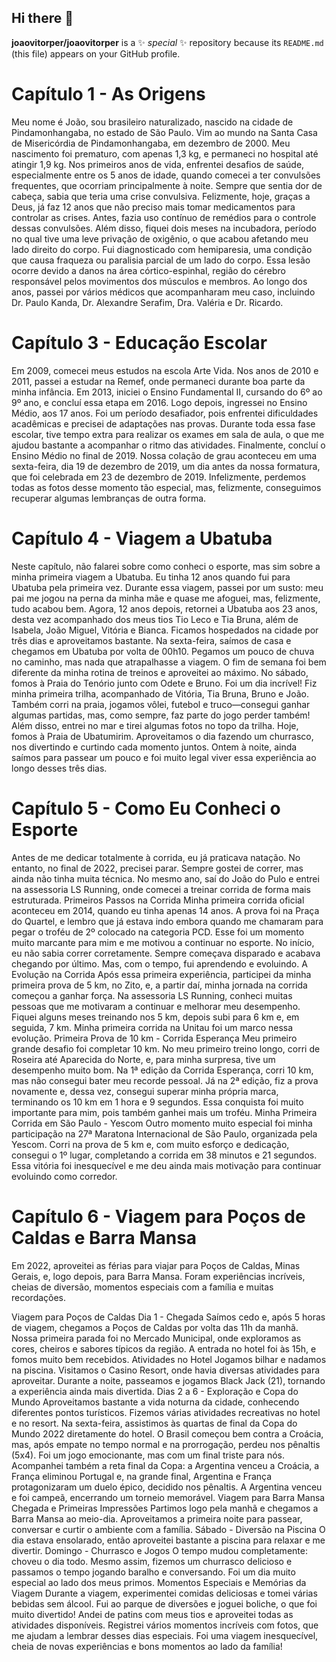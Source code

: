 ## Hi there 👋

**joaovitorper/joaovitorper** is a ✨ _special_ ✨ repository because its `README.md` (this file) appears on your GitHub profile.

# Capítulo 1 - As Origens
Meu nome é João, sou brasileiro naturalizado, nascido na cidade de Pindamonhangaba, no estado de São Paulo. Vim ao mundo na Santa Casa de Misericórdia de Pindamonhangaba, em dezembro de 2000.
Meu nascimento foi prematuro, com apenas 1,3 kg, e permaneci no hospital até atingir 1,9 kg. Nos primeiros anos de vida, enfrentei desafios de saúde, especialmente entre os 5 anos de idade, quando comecei a ter convulsões frequentes, que ocorriam principalmente à noite. Sempre que sentia dor de cabeça, sabia que teria uma crise convulsiva.
Felizmente, hoje, graças a Deus, já faz 12 anos que não preciso mais tomar medicamentos para controlar as crises. Antes, fazia uso contínuo de remédios para o controle dessas convulsões.
Além disso, fiquei dois meses na incubadora, período no qual tive uma leve privação de oxigênio, o que acabou afetando meu lado direito do corpo. Fui diagnosticado com hemiparesia, uma condição que causa fraqueza ou paralisia parcial de um lado do corpo. Essa lesão ocorre devido a danos na área córtico-espinhal, região do cérebro responsável pelos movimentos dos músculos e membros.
Ao longo dos anos, passei por vários médicos que acompanharam meu caso, incluindo Dr. Paulo Kanda, Dr. Alexandre Serafim, Dra. Valéria e Dr. Ricardo.


# Capítulo 3 - Educação Escolar
Em 2009, comecei meus estudos na escola Arte Vida. Nos anos de 2010 e 2011, passei a estudar na Remef, onde permaneci durante boa parte da minha infância. Em 2013, iniciei o Ensino Fundamental II, cursando do 6º ao 9º ano, e concluí essa etapa em 2016.
Logo depois, ingressei no Ensino Médio, aos 17 anos. Foi um período desafiador, pois enfrentei dificuldades acadêmicas e precisei de adaptações nas provas. Durante toda essa fase escolar, tive tempo extra para realizar os exames em sala de aula, o que me ajudou bastante a acompanhar o ritmo das atividades. Finalmente, concluí o Ensino Médio no final de 2019.
Nossa colação de grau aconteceu em uma sexta-feira, dia 19 de dezembro de 2019, um dia antes da nossa formatura, que foi celebrada em 23 de dezembro de 2019. Infelizmente, perdemos todas as fotos desse momento tão especial, mas, felizmente, conseguimos recuperar algumas lembranças de outra forma.


# Capítulo 4 - Viagem a Ubatuba
Neste capítulo, não falarei sobre como conheci o esporte, mas sim sobre a minha primeira viagem a Ubatuba.
Eu tinha 12 anos quando fui para Ubatuba pela primeira vez. Durante essa viagem, passei por um susto: meu pai me jogou na perna da minha mãe e quase me afoguei, mas, felizmente, tudo acabou bem.
Agora, 12 anos depois, retornei a Ubatuba aos 23 anos, desta vez acompanhado dos meus tios Tio Leco e Tia Bruna, além de Isabela, João Miguel, Vitória e Bianca. Ficamos hospedados na cidade por três dias e aproveitamos bastante.
Na sexta-feira, saímos de casa e chegamos em Ubatuba por volta de 00h10. Pegamos um pouco de chuva no caminho, mas nada que atrapalhasse a viagem. O fim de semana foi bem diferente da minha rotina de treinos e aproveitei ao máximo.
No sábado, fomos à Praia do Tenório junto com Odete e Bruno. Foi um dia incrível! Fiz minha primeira trilha, acompanhado de Vitória, Tia Bruna, Bruno e João. Também corri na praia, jogamos vôlei, futebol e truco—consegui ganhar algumas partidas, mas, como sempre, faz parte do jogo perder também! Além disso, entrei no mar e tirei algumas fotos no topo da trilha.
Hoje, fomos à Praia de Ubatumirim. Aproveitamos o dia fazendo um churrasco, nos divertindo e curtindo cada momento juntos. Ontem à noite, ainda saímos para passear um pouco e foi muito legal viver essa experiência ao longo desses três dias.


# Capítulo 5 - Como Eu Conheci o Esporte
Antes de me dedicar totalmente à corrida, eu já praticava natação. No entanto, no final de 2022, precisei parar. Sempre gostei de correr, mas ainda não tinha muita técnica. No mesmo ano, saí do João do Pulo e entrei na assessoria LS Running, onde comecei a treinar corrida de forma mais estruturada.
Primeiros Passos na Corrida
Minha primeira corrida oficial aconteceu em 2014, quando eu tinha apenas 14 anos. A prova foi na Praça do Quartel, e lembro que já estava indo embora quando me chamaram para pegar o troféu de 2º colocado na categoria PCD. Esse foi um momento muito marcante para mim e me motivou a continuar no esporte.
No início, eu não sabia correr corretamente. Sempre começava disparado e acabava chegando por último. Mas, com o tempo, fui aprendendo e evoluindo.
A Evolução na Corrida
Após essa primeira experiência, participei da minha primeira prova de 5 km, no Zito, e, a partir daí, minha jornada na corrida começou a ganhar força. Na assessoria LS Running, conheci muitas pessoas que me motivaram a continuar e melhorar meu desempenho.
Fiquei alguns meses treinando nos 5 km, depois subi para 6 km e, em seguida, 7 km. Minha primeira corrida na Unitau foi um marco nessa evolução.
Primeira Prova de 10 km - Corrida Esperança
Meu primeiro grande desafio foi completar 10 km. No meu primeiro treino longo, corri de Roseira até Aparecida do Norte, e, para minha surpresa, tive um desempenho muito bom.
Na 1ª edição da Corrida Esperança, corri 10 km, mas não consegui bater meu recorde pessoal. Já na 2ª edição, fiz a prova novamente e, dessa vez, consegui superar minha própria marca, terminando os 10 km em 1 hora e 9 segundos. Essa conquista foi muito importante para mim, pois também ganhei mais um troféu.
Minha Primeira Corrida em São Paulo - Yescom
Outro momento muito especial foi minha participação na 27ª Maratona Internacional de São Paulo, organizada pela Yescom. Corri na prova de 5 km e, com muito esforço e dedicação, consegui o 1º lugar, completando a corrida em 38 minutos e 21 segundos. Essa vitória foi inesquecível e me deu ainda mais motivação para continuar evoluindo como corredor.




# Capítulo 6 - Viagem para Poços de Caldas e Barra Mansa
Em 2022, aproveitei as férias para viajar para Poços de Caldas, Minas Gerais, e, logo depois, para Barra Mansa. Foram experiências incríveis, cheias de diversão, momentos especiais com a família e muitas recordações.

Viagem para Poços de Caldas
Dia 1 - Chegada
Saímos cedo e, após 5 horas de viagem, chegamos a Poços de Caldas por volta das 11h da manhã.
Nossa primeira parada foi no Mercado Municipal, onde exploramos as cores, cheiros e sabores típicos da região.
A entrada no hotel foi às 15h, e fomos muito bem recebidos.
Atividades no Hotel
Jogamos bilhar e nadamos na piscina.
Visitamos o Casino Resort, onde havia diversas atividades para aproveitar.
Durante a noite, passeamos e jogamos Black Jack (21), tornando a experiência ainda mais divertida.
Dias 2 a 6 - Exploração e Copa do Mundo
Aproveitamos bastante a vida noturna da cidade, conhecendo diferentes pontos turísticos.
Fizemos várias atividades recreativas no hotel e no resort.
Na sexta-feira, assistimos às quartas de final da Copa do Mundo 2022 diretamente do hotel. O Brasil começou bem contra a Croácia, mas, após empate no tempo normal e na prorrogação, perdeu nos pênaltis (5x4). Foi um jogo emocionante, mas com um final triste para nós.
Acompanhei também a reta final da Copa: a Argentina venceu a Croácia, a França eliminou Portugal e, na grande final, Argentina e França protagonizaram um duelo épico, decidido nos pênaltis. A Argentina venceu e foi campeã, encerrando um torneio memorável.
Viagem para Barra Mansa
Chegada e Primeiras Impressões
Partimos logo pela manhã e chegamos a Barra Mansa ao meio-dia.
Aproveitamos a primeira noite para passear, conversar e curtir o ambiente com a família.
Sábado - Diversão na Piscina
O dia estava ensolarado, então aproveitei bastante a piscina para relaxar e me divertir.
Domingo - Churrasco e Jogos
O tempo mudou completamente: choveu o dia todo.
Mesmo assim, fizemos um churrasco delicioso e passamos o tempo jogando baralho e conversando. Foi um dia muito especial ao lado dos meus primos.
Momentos Especiais e Memórias da Viagem
Durante a viagem, experimentei comidas deliciosas e tomei várias bebidas sem álcool.
Fui ao parque de diversões e joguei boliche, o que foi muito divertido!
Andei de patins com meus tios e aproveitei todas as atividades disponíveis.
Registrei vários momentos incríveis com fotos, que me ajudam a lembrar desses dias especiais.
Foi uma viagem inesquecível, cheia de novas experiências e bons momentos ao lado da família!







